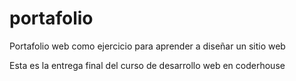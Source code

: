 # portafolio
Portafolio web como ejercicio para aprender a diseñar un sitio web

Esta es la entrega final del curso de desarrollo web en coderhouse
